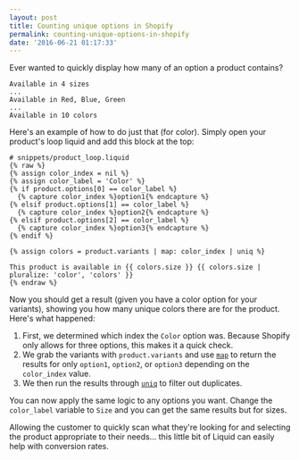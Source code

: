 ```yaml
---
layout: post
title: Counting unique options in Shopify
permalink: counting-unique-options-in-shopify
date: '2016-06-21 01:17:33'
---
```



Ever wanted to quickly display how many of an option a product contains?

    Available in 4 sizes
    ...
    Available in Red, Blue, Green
    ...
    Available in 10 colors

Here's an example of how to do just that (for color). Simply open your product's loop liquid and add this block at the top:

```liquid
# snippets/product_loop.liquid
{% raw %}
{% assign color_index = nil %}
{% assign color_label = 'Color' %}
{% if product.options[0] == color_label %}
  {% capture color_index %}option1{% endcapture %}
{% elsif product.options[1] == color_label %}
  {% capture color_index %}option2{% endcapture %}
{% elsif product.options[2] == color_label %}
  {% capture color_index %}option3{% endcapture %}
{% endif %}

{% assign colors = product.variants | map: color_index | uniq %}

This product is available in {{ colors.size }} {{ colors.size | pluralize: 'color', 'colors' }}
{% endraw %}
```

Now you should get a result (given you have a color option for your variants), showing you how many unique colors there are for the product. Here's what happened:

1. First, we determined which index the `Color` option was. Because Shopify only allows for three options, this makes it a quick check.
2. We grab the variants with `product.variants` and use [`map`](https://help.shopify.com/themes/liquid/filters/array-filters#map) to return the results for only `option1`, `option2`, or `option3` depending on the `color_index` value.
3. We then run the results through [`uniq`](https://help.shopify.com/themes/liquid/filters/array-filters#uniq) to filter out duplicates.

You can now apply the same logic to any options you want. Change the `color_label` variable to `Size` and you can get the same results but for sizes.

Allowing the customer to quickly scan what they're looking for and selecting the product appropriate to their needs... this little bit of Liquid can easily help with conversion rates.
